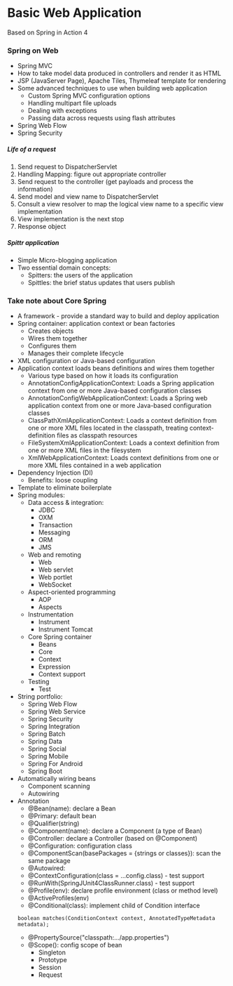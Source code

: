# Basic Web Application
Based on Spring in Action 4

### Spring on Web
* Spring MVC
* How to take model data produced in controllers and render it as HTML
* JSP (JavaServer Page), Apache Tiles, Thymeleaf template for rendering
* Some advanced techniques to use when building web application
  - Custom Spring MVC configuration options
  - Handling multipart file uploads
  - Dealing with exceptions
  - Passing data across requests using flash attributes
* Spring Web Flow
* Spring Security

##### Life of a request
1. Send request to DispatcherServlet
2. Handling Mapping: figure out appropriate controller
3. Send request to the controller (get payloads and process the information)
4. Send model and view name to DispatcherServlet
5. Consult a view resolver to map the logical view name to a specific view implementation
6. View implementation is the next stop
7. Response object

##### Spittr application
* Simple Micro-blogging application 
* Two essential domain concepts:
  - Spitters: the users of the application
  - Spittles: the brief status updates that users publish


### Take note about Core Spring
* A framework - provide a standard way to build and deploy application
* Spring container: application context or bean factories
  - Creates objects
  - Wires them together
  - Configures them
  - Manages their complete lifecycle
* XML configuration or Java-based configuration
* Application context loads beans definitions and wires them together
  - Various type based on how it loads its configuration
  - AnnotationConfigApplicationContext: Loads a Spring application context
  from one or more Java-based configuration classes
  - AnnotationConfigWebApplicationContext: Loads a Spring web application
  context from one or more Java-based configuration classes
  - ClassPathXmlApplicationContext: Loads a context definition from one or
  more XML files located in the classpath, treating context-definition files as classpath resources
  - FileSystemXmlApplicationContext: Loads a context definition from one or
  more XML files in the filesystem
  - XmlWebApplicationContext: Loads context definitions from one or more
  XML files contained in a web application
* Dependency Injection (DI)
  - Benefits: loose coupling
* Template to eliminate boilerplate
* Spring modules:
  - Data access & integration:
    + JDBC
    + OXM
    + Transaction
    + Messaging
    + ORM
    + JMS
  - Web and remoting
    + Web
    + Web servlet
    + Web portlet
    + WebSocket
  - Aspect-oriented programming
    + AOP
    + Aspects
  - Instrumentation
    + Instrument
    + Instrument Tomcat
  - Core Spring container
    + Beans
    + Core
    + Context
    + Expression
    + Context support
  - Testing
    + Test
* String portfolio:
  - Spring Web Flow
  - Spring Web Service
  - Spring Security
  - Spring Integration
  - Spring Batch
  - Spring Data
  - Spring Social
  - Spring Mobile
  - Spring For Android
  - Spring Boot
* Automatically wiring beans
  - Component scanning
  - Autowiring
* Annotation
  - @Bean(name): declare a Bean
  - @Primary: default bean
  - @Qualifier(string)
  - @Component(name): declare a Component (a type of Bean)
  - @Controller: declare a Controller (based on @Component)
  - @Configuration: configuration class
  - @ComponentScan(basePackages = {strings or classes}): scan the same package
  - @Autowired: 
  - @ContextConfiguration(class = ...config.class) - test support
  - @RunWith(SpringJUnit4ClassRunner.class) - test support
  - @Profile(env): declare profile environment (class or method level)
  - @ActiveProfiles(env)
  - @Conditional(class): implement child of Condition interface
  ```
  boolean matches(ConditionContext context, AnnotatedTypeMetadata metadata);
  ```
  - @PropertySource("classpath:.../app.properties")
  - @Scope(): config scope of bean
    + Singleton
    + Prototype
    + Session
    + Request
  
  
   
